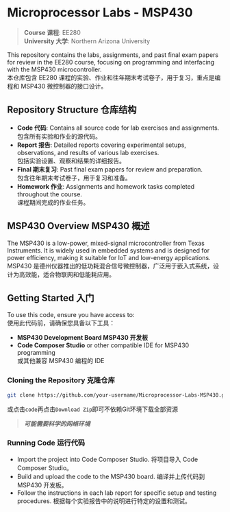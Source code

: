 # Microprocessor Labs - MSP430
> **Course 课程**: EE280  
> **University 大学**: Northern Arizona University 

This repository contains the labs, assignments, and past final exam papers for review in the EE280 course, focusing on programming and interfacing with the MSP430 microcontroller.  
本仓库包含 EE280 课程的实验、作业和往年期末考试卷子，用于复习，重点是编程和 MSP430 微控制器的接口设计。

## Repository Structure 仓库结构
- **Code 代码**: Contains all source code for lab exercises and assignments.  
  包含所有实验和作业的源代码。
- **Report 报告**: Detailed reports covering experimental setups, observations, and results of various lab exercises.  
  包括实验设置、观察和结果的详细报告。
- **Final 期末复习**: Past final exam papers for review and preparation.  
  包含往年期末考试卷子，用于复习和准备。
- **Homework 作业**: Assignments and homework tasks completed throughout the course.  
  课程期间完成的作业任务。

## MSP430 Overview MSP430 概述
The MSP430 is a low-power, mixed-signal microcontroller from Texas Instruments. It is widely used in embedded systems and is designed for power efficiency, making it suitable for IoT and low-energy applications.  
MSP430 是德州仪器推出的低功耗混合信号微控制器，广泛用于嵌入式系统，设计为高效能，适合物联网和低能耗应用。

## Getting Started 入门
To use this code, ensure you have access to:  
使用此代码前，请确保您具备以下工具：
- **MSP430 Development Board MSP430 开发板**
- **Code Composer Studio** or other compatible IDE for MSP430 programming  
  或其他兼容 MSP430 编程的 IDE

### Cloning the Repository 克隆仓库
```bash
git clone https://github.com/your-username/Microprocessor-Labs-MSP430.git](https://github.com/Spirulina-Lee/Microprocessor-Labs-MSP430.git
```
或点击`code`再点击`Download Zip`即可不依赖Git环境下载全部资源  

> ***可能需要科学的网络环境***

### Running Code 运行代码
- Import the project into Code Composer Studio.
将项目导入 Code Composer Studio。
- Build and upload the code to the MSP430 board.
编译并上传代码到 MSP430 开发板。
- Follow the instructions in each lab report for specific setup and testing procedures.
根据每个实验报告中的说明进行特定的设置和测试。
